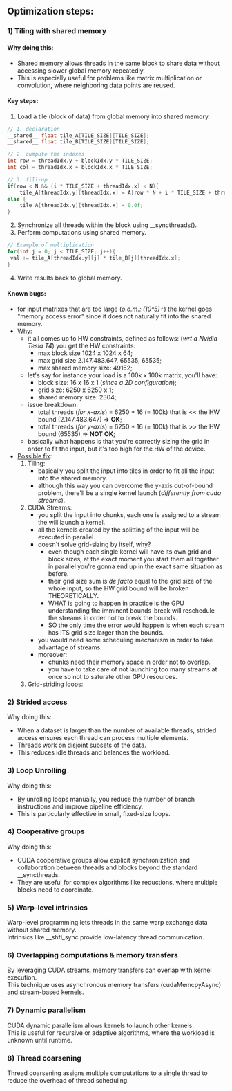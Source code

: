 ## Optimization steps:

### 1) Tiling with shared memory

#### Why doing this:
- Shared memory allows threads in the same block to share data without accessing slower global memory repeatedly. 
- This is especially useful for problems like matrix multiplication or convolution, where neighboring data points are reused.

#### Key steps:
1. Load a tile (block of data) from global memory into shared memory.
```c++
// 1. declaration
__shared__ float tile_A[TILE_SIZE][TILE_SIZE]; 
__shared__ float tile_B[TILE_SIZE][TILE_SIZE];

// 2. cumpute the indexes
int row = threadIdx.y + blockIdx.y * TILE_SIZE;
int col = threadIdx.x + blockIdx.x * TILE_SIZE;

// 3. fill-up
if(row < N && (i * TILE_SIZE + threadIdx.x) < N){
    tile_A[threadIdx.y][threadIdx.x] = A[row * N + i * TILE_SIZE + threadIdx.x]; }
else {
    tile_A[threadIdx.y][threadIdx.x] = 0.0f;
}
```
2.	Synchronize all threads within the block using __syncthreads().
3.	Perform computations using shared memory.
```c++
// Example of multiplication
for(int j = 0; j < TILE_SIZE; j++){    
 val += tile_A[threadIdx.y][j] * tile_B[j][threadIdx.x]; 
}
```
4.	Write results back to global memory.

#### Known bugs:
- for input matrixes that are too large (_o.o.m.: (10^5)+_) the kernel goes "memory access error" since it does not naturally fit into the shared memory.
- <ins>Why</ins>:
  - it all comes up to HW constraints, defined as follows: (_wrt a Nvidia Tesla T4_) you get the HW constraints:
    - max block size 1024 x 1024 x 64;
    - max grid size 2.147.483.647, 65535, 65535;
    - max shared memory size: 49152;
  - let's say for instance your load is a 100k x 100k matrix, you'll have:
    - block size: 16 x 16 x 1 (_since a 2D configuration_);
    - grid size: 6250 x 6250 x 1;
    - shared memory size: 2304;
  - issue breakdown:
    - total threads (_for x-axis_) = 6250 * 16 (= 100k) that is << the HW bound (2.147.483.647) => __OK__;
    - total threads (_for y-axis_) = 6250 * 16 (= 100k) that is >> the HW bound (65535) => __NOT OK__;
  - basically what happens is that you're correctly sizing the grid in order to fit the input, but it's too high for the HW of the device.
- <ins>Possible fix</ins>:
  1. Tiling:
     - basically you split the input into tiles in order to fit all the input into the shared memory.
     - although this way you can overcome the y-axis out-of-bound problem, there'll be a single kernel launch (_differently from cuda streams_). 
  2. CUDA Streams:
     - you split the input into chunks, each one is assigned to a stream the will launch a kernel.
     - all the kernels created by the splitting of the input will be executed in parallel.
     - doesn't solve grid-sizing by itself, why?
       - even though each single kernel will have its own grid and block sizes, at the exact moment you start them all together in parallel you're gonna end up in the exact same situation as before.
       - their grid size sum is _de facto_ equal to the grid size of the whole input, so the HW grid bound will be broken THEORETICALLY.
       - WHAT is going to happen in practice is the GPU understanding the imminent bounds-break will reschedule the streams in order not to break the bounds.
       - SO the only time the error would happen is when each stream has ITS grid size larger than the bounds.
     - you would need some scheduling mechanism in order to take advantage of streams.
     - moreover:
       - chunks need their memory space in order not to overlap.
       - you have to take care of not launching too many streams at once so not to saturate other GPU resources.
  3. Grid-striding loops:

### 2) Strided access

Why doing this:
- When a dataset is larger than the number of available threads, strided access ensures each thread can process multiple elements. 
- Threads work on disjoint subsets of the data. 
- This reduces idle threads and balances the workload.

### 3) Loop Unrolling
Why doing this:
- By unrolling loops manually, you reduce the number of branch instructions and improve pipeline efficiency. 
- This is particularly effective in small, fixed-size loops.

### 4) Cooperative groups
Why doing this:
- CUDA cooperative groups allow explicit synchronization and collaboration between threads and blocks beyond the standard __syncthreads. 
- They are useful for complex algorithms like reductions, where multiple blocks need to coordinate.

### 5) Warp-level intrinsics
Warp-level programming lets threads in the same warp exchange data without shared memory.<br>
Intrinsics like __shfl_sync provide low-latency thread communication.

### 6) Overlapping computations & memory transfers
By leveraging CUDA streams, memory transfers can overlap with kernel execution.<br>
This technique uses asynchronous memory transfers (cudaMemcpyAsync) and stream-based kernels.

### 7) Dynamic parallelism
CUDA dynamic parallelism allows kernels to launch other kernels.<br> 
This is useful for recursive or adaptive algorithms, where the workload is unknown until runtime.

### 8) Thread coarsening
Thread coarsening assigns multiple computations to a single thread to reduce the overhead of thread scheduling.